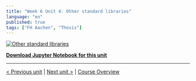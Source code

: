 ```yaml
---
title: "Week 6 Unit 4: Other standard libraries"
language: "en"
published: true
tags: ["FH Aachen", "Thesis"]
---
```


[![Other standard libraries](https://img.youtube.com/vi/To9wLO8j_2M/hqdefault.jpg)](https://youtu.be/To9wLO8j_2M)

[**Download Jupyter Notebook for this unit**](files/Week_6_Unit_4.zip)

---

[< Previous unit](/teaching/python-mooc/week6_unit3_exercise) | [Next unit >](/teaching/python-mooc/week6_unit4_selftest) |
[Course Overview](/teaching/python-mooc)